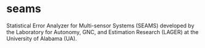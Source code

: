 # seams
Statistical Error Analyzer for Multi-sensor Systems (SEAMS) developed by the Laboratory for Autonomy, GNC, and Estimation Research (LAGER) at the University of Alabama (UA).
